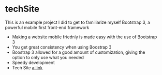 # techSite
This is an example project I did to get to familiarize myself Bootstrap 3, a powerful mobile first front-end framework 
- Making a website mobile friednly is made easy with the use of Bootstrap 3
- You get great consistency when using Boostrap 3 
- Boostrap 3 allowed for a good amount of customization, giving the option to only use what you needed
- Speedy development
- Tech Site [a link](http://azuldev1.github.io/techSite)
